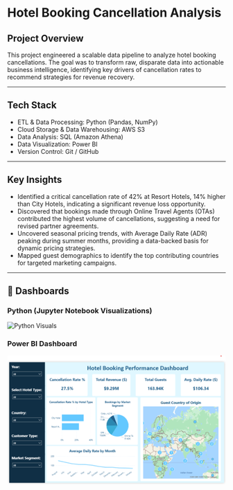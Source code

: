 # Hotel Booking Cancellation Analysis

## Project Overview
This project engineered a scalable data pipeline to analyze hotel booking cancellations. The goal was to transform raw, disparate data into actionable business intelligence, identifying key drivers of cancellation rates to recommend strategies for revenue recovery.  

---

## Tech Stack
- ETL & Data Processing: Python (Pandas, NumPy)
- Cloud Storage & Data Warehousing: AWS S3
- Data Analysis: SQL (Amazon Athena)
- Data Visualization: Power BI
- Version Control: Git / GitHub 

---

## Key Insights
- Identified a critical cancellation rate of 42% at Resort Hotels, 14% higher than City Hotels, indicating a significant revenue loss opportunity.
- Discovered that bookings made through Online Travel Agents (OTAs) contributed the highest volume of cancellations, suggesting a need for revised partner agreements.
- Uncovered seasonal pricing trends, with Average Daily Rate (ADR) peaking during summer months, providing a data-backed basis for dynamic pricing strategies.
- Mapped guest demographics to identify the top contributing countries for targeted marketing campaigns.  

---

## 🔹 Dashboards  

### Python (Jupyter Notebook Visualizations)  
![Python Visuals](scripts/hotel/insights.png)  

### Power BI Dashboard  
![Power BI Dashboard](dashboard/Hotel-booking-performance-dashboard.png)  
